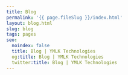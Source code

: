 ```yaml
---
title: Blog
permalink: '{{ page.fileSlug }}/index.html'
layout: blog.html
slug: blog
tags: pages
seo:
  noindex: false
  title: Blog | YMLK Technologies
  og:title: Blog | YMLK Technologies
  twitter:title: Blog | YMLK Technologies
---
```



